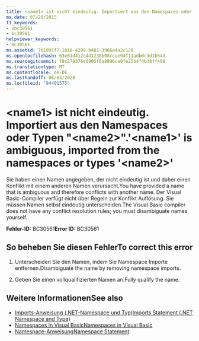 ```yaml
---
title: <name1> ist nicht eindeutig. Importiert aus den Namespaces oder Typen "<name2>".
ms.date: 07/20/2015
f1_keywords:
- vbc30561
- bc30561
helpviewer_keywords:
- BC30561
ms.assetid: 761091f7-1018-4299-b481-3966a4a2c126
ms.openlocfilehash: 63e61d412e4d1238b08ccae94f11adb0c3d1b54d
ms.sourcegitcommit: f8c270376ed905f6a8896ce0fe25b4f4b38ff498
ms.translationtype: MT
ms.contentlocale: de-DE
ms.lasthandoff: 06/04/2020
ms.locfileid: "84401575"
---
```

# <a name="name1-is-ambiguous-imported-from-the-namespaces-or-types-name2"></a><span data-ttu-id="55a5b-102">\<name1> ist nicht eindeutig. Importiert aus den Namespaces oder Typen "\<name2>".</span><span class="sxs-lookup"><span data-stu-id="55a5b-102">'\<name1>' is ambiguous, imported from the namespaces or types '\<name2>'</span></span>
<span data-ttu-id="55a5b-103">Sie haben einen Namen angegeben, der nicht eindeutig ist und daher einen Konflikt mit einem anderen Namen verursacht.</span><span class="sxs-lookup"><span data-stu-id="55a5b-103">You have provided a name that is ambiguous and therefore conflicts with another name.</span></span> <span data-ttu-id="55a5b-104">Der Visual Basic-Compiler verfügt nicht über Regeln zur Konflikt Auflösung. Sie müssen Namen selbst eindeutig unterscheiden.</span><span class="sxs-lookup"><span data-stu-id="55a5b-104">The Visual Basic compiler does not have any conflict resolution rules; you must disambiguate names yourself.</span></span>  
  
 <span data-ttu-id="55a5b-105">**Fehler-ID:** BC30561</span><span class="sxs-lookup"><span data-stu-id="55a5b-105">**Error ID:** BC30561</span></span>  
  
## <a name="to-correct-this-error"></a><span data-ttu-id="55a5b-106">So beheben Sie diesen Fehler</span><span class="sxs-lookup"><span data-stu-id="55a5b-106">To correct this error</span></span>  
  
1. <span data-ttu-id="55a5b-107">Unterscheiden Sie den Namen, indem Sie Namespace Importe entfernen.</span><span class="sxs-lookup"><span data-stu-id="55a5b-107">Disambiguate the name by removing namespace imports.</span></span>  
  
2. <span data-ttu-id="55a5b-108">Geben Sie einen vollqualifizierten Namen an.</span><span class="sxs-lookup"><span data-stu-id="55a5b-108">Fully qualify the name.</span></span>  
  
## <a name="see-also"></a><span data-ttu-id="55a5b-109">Weitere Informationen</span><span class="sxs-lookup"><span data-stu-id="55a5b-109">See also</span></span>

- [<span data-ttu-id="55a5b-110">Imports-Anweisung (.NET-Namespace und Typ)</span><span class="sxs-lookup"><span data-stu-id="55a5b-110">Imports Statement (.NET Namespace and Type)</span></span>](../statements/imports-statement-net-namespace-and-type.md)
- [<span data-ttu-id="55a5b-111">Namespaces in Visual Basic</span><span class="sxs-lookup"><span data-stu-id="55a5b-111">Namespaces in Visual Basic</span></span>](../../programming-guide/program-structure/namespaces.md)
- [<span data-ttu-id="55a5b-112">Namespace-Anweisung</span><span class="sxs-lookup"><span data-stu-id="55a5b-112">Namespace Statement</span></span>](../statements/namespace-statement.md)
